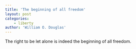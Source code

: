 ```yaml
---
title: 'The beginning of all freedom'
layout: post
categories:
    - liberty
author: 'William O. Douglas'
---
```


The right to be let alone is indeed the beginning of all freedom.